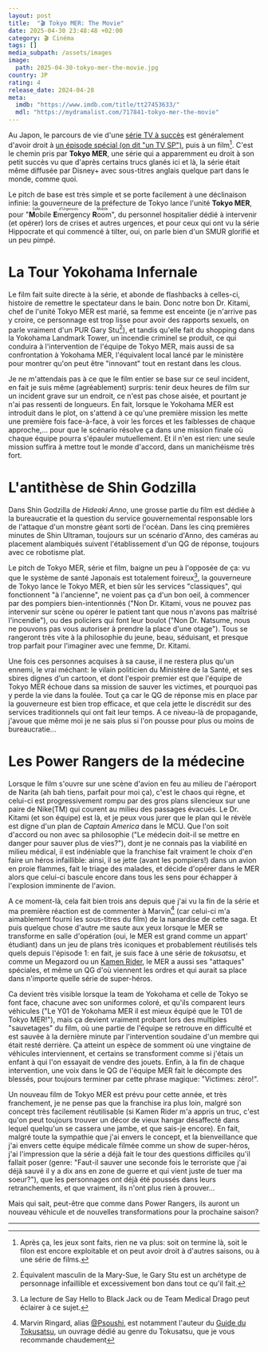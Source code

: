 ```yaml
---
layout: post
title:  "🎬 Tokyo MER: The Movie"
date: 2025-04-30 23:48:48 +02:00
category: 🎬 Cinéma
tags: []
media_subpath: /assets/images
image:
  path: 2025-04-30-tokyo-mer-the-movie.jpg
country: JP
rating: 4
release_date: 2024-04-28
meta:
  imdb: "https://www.imdb.com/title/tt27453633/"
  mdl: "https://mydramalist.com/717841-tokyo-mer-the-movie"
---
```


Au Japon, le parcours de vie d'une [série TV à succès](https://mydramalist.com/699035-tokyo-mer) est généralement d'avoir droit à [un épisode spécial (on dit "un TV SP")](https://mydramalist.com/744811-tokyo-mer-sp), puis à un film[^1]. C'est le chemin pris par **Tokyo MER**, une série qui a apparemment eu droit à son petit succès vu que d'après certains trucs glanés ici et là, la série était même diffusée par Disney+ avec sous-titres anglais quelque part dans le monde, comme quoi.

Le pitch de base est très simple et se porte facilement à une déclinaison infinie: la gouverneure de la préfecture de Tokyo lance l'unité **Tokyo MER**, pour "<ruby>**M**obile **E**mergency **R**oom<rt>Salle d'Urgences Mobile</rt></ruby>", du personnel hospitalier dédié à intervenir (et opérer) lors de crises et autres urgences, et pour ceux qui ont vu la série <wiki page="Hippocrate (série télévisée)">Hippocrate</wiki> et qui commencé à tilter, oui, on parle bien d'un <wiki page="Structure mobile d'urgence et de réanimation">SMUR</wiki> glorifié et un peu pimpé.

# La Tour Yokohama Infernale

Le film fait suite directe à la série, et abonde de flashbacks à celles-ci, histoire de remettre le spectateur dans le bain. Donc notre bon Dr. Kitami, chef de l'unité Tokyo MER est marié, sa femme est enceinte (je n'arrive pas y croire, ce personnage est trop lisse pour avoir des rapports sexuels, on parle vraiment d'un PUR Gary Stu[^2]), et tandis qu'elle fait du shopping dans la <wiki page="Landmark Tower">Yokohama Landmark Tower</wiki>, un incendie criminel se produit, ce qui conduira à l'intervention de l'équipe de Tokyo MER, mais aussi de sa confrontation à Yokohama MER, l'équivalent local lancé par le ministère pour montrer qu'on peut être "innovant" tout en restant dans les clous.

Je ne m'attendais pas à ce que le film entier se base sur ce seul incident, en fait je suis même (agréablement) surpris: tenir deux heures de film sur un incident grave sur un endroit, ce n'est pas chose aisée, et pourtant je n'ai pas ressenti de longueurs. En fait, lorsque le Yokohama MER est introduit dans le plot, on s'attend à ce qu'une première mission les mette une première fois face-à-face, à voir les forces et les faiblesses de chaque approche,... pour que le scénario résolve ça dans une mission finale où chaque équipe pourra s'épauler mutuellement. Et il n'en est rien: une seule mission suffira à mettre tout le monde d'accord, dans un manichéisme très fort.

# L'antithèse de Shin Godzilla

Dans <wiki page="Godzilla Resurgence">Shin Godzilla</wiki> de _Hideaki Anno_, une grosse partie du film est dédiée à la bureaucratie et la question du service gouvernemental responsable lors de l'attaque d'un monstre géant sorti de l'océan. Dans les cinq premières minutes de <wiki>Shin Ultraman</wiki>, toujours sur un scénario d'Anno, des caméras au placement alambiqués suivent l'établissement d'un QG de réponse, toujours avec ce robotisme plat.

Le pitch de Tokyo MER, série et film, baigne un peu à l'opposée de ça: vu que le système de santé Japonais est totalement foireux[^3], la gouverneure de Tokyo lance le Tokyo MER, et bien sûr les services "classiques", qui fonctionnent "à l'ancienne", ne voient pas ça d'un bon oeil, à commencer par des pompiers bien-intentionnés ("Non Dr. Kitami, vous ne pouvez pas intervenir sur scène ou opérer le patient tant que nous n'avons pas maîtrisé l'incendie"), ou des policiers qui font leur boulot ("Non Dr. Natsume, nous ne pouvons pas vous autoriser à prendre la place d'une otage"). Tous se rangeront très vite à la philosophie du jeune, beau, séduisant, et presque trop parfait pour l'imaginer avec une femme, Dr. Kitami.

Une fois ces personnes acquises à sa cause, il ne restera plus qu'un ennemi, le vrai méchant: le vilain politicien du Ministère de la Santé, et ses sbires dignes d'un cartoon, et dont l'espoir premier est que l'équipe de Tokyo MER échoue dans sa mission de sauver les victimes, et pourquoi pas y perde la vie dans la foulée. Tout ça car le QG de réponse mis en place par la gouverneure est bien trop efficace, et que cela jette le discrédit sur des services traditionnels qui ont fait leur temps. A ce niveau-là de propagande, j'avoue que même moi je ne sais plus si l'on pousse pour plus ou moins de bureaucratie...

# Les Power Rangers de la médecine

Lorsque le film s'ouvre sur une scène d'avion en feu au milieu de l'aéroport de Narita (ah bah tiens, parfait pour moi ça), c'est le chaos qui règne, et celui-ci est progressivement rompu par des gros plans silencieux sur une paire de Nike(TM) qui courent au milieu des passages évacués. Le Dr. Kitami (et son équipe) est là, et je peux vous jurer que le plan qui le révèle est digne d'un plan de _Captain America_ dans le MCU. Que l'on soit d'accord ou non avec sa philosophie ("Le médecin doit-il se mettre en danger pour sauver plus de vies?"), dont je ne connais pas la viabilité en milieu médical, il est indéniable que la franchise fait vraiment le choix d'en faire un héros infaillible: ainsi, il se jette (avant les pompiers!) dans un avion en proie flammes, fait le triage des malades, et décide d'opérer dans le MER alors que celui-ci bascule encore dans tous les sens pour échapper à l'explosion imminente de l'avion.

A ce moment-là, cela fait bien trois ans depuis que j'ai vu la fin de la série et ma première réaction est de commenter à Marvin[^4] (car celui-ci m'a aimablement fourni les sous-titres du film) de la nanardise de cette saga. Et puis quelque chose d'autre me saute aux yeux lorsque le MER se transforme en salle d'opération (oui, le MER est grand comme un appart' étudiant) dans un jeu de plans très iconiques et probablement réutilisés tels quels depuis l'épisode 1: en fait, je suis face à une série de _tokusatsu_, et comme un Megazord ou un [Kamen Rider](/posts/kamen-rider-kuuga/), le MER a aussi ses "attaques" spéciales, et même un QG d'où viennent les ordres et qui aurait sa place dans n'importe quelle série de super-héros.

Ca devient très visible lorsque la team de Yokohama et celle de Tokyo se font face, chacune avec son uniformes coloré, et qu'ils comparent leurs véhicules ("Le Y01 de Yokohama MER il est mieux équipé que le T01 de Tokyo MER!"), mais ça devient vraiment probant lors des multiples "sauvetages" du film, où une partie de l'équipe se retrouve en difficulté et est sauvée à la dernière minute par l'intervention soudaine d'un membre qui était resté derrière. Ça atteint un espèce de somment où une vingtaine de véhicules interviennent, et certains se transforment comme si j'étais un enfant à qui l'on essayait de vendre des jouets. Enfin, à la fin de chaque intervention, une voix dans le QG de l'équipe MER fait le décompte des blessés, pour toujours terminer par cette phrase magique: "Victimes: zéro!".

Un nouveau film de Tokyo MER est prévu pour cette année, et très franchement, je ne pense pas que la franchise ira plus loin, malgré son concept très facilement réutilisable (si Kamen Rider m'a appris un truc, c'est qu'on peut toujours trouver un décor de vieux hangar désaffecté dans lequel quelqu'un se cassera une jambe, et que sais-je encore). En fait, malgré toute la sympathie que j'ai envers le concept, et la bienveillance que j'ai envers cette équipe médicale filmée comme un show de super-héros, j'ai l'impression que la série a déjà fait le tour des questions difficiles qu'il fallait poser (genre: "Faut-il sauver une seconde fois le terroriste que j'ai déjà sauvé il y a dix ans en zone de guerre et qui vient juste de tuer ma soeur?"), que les personnages ont déjà été poussés dans leurs retranchements, et que vraiment, ils n'ont plus rien à prouver...

Mais qui sait, peut-être que comme dans Power Rangers, ils auront un nouveau véhicule et de nouvelles transformations pour la prochaine saison?

* * *
[^1]: Après ça, les jeux sont faits, rien ne va plus: soit on termine là, soit le filon est encore exploitable et on peut avoir droit à d'autres saisons, ou à une série de films.
[^2]: Équivalent masculin de la <wiki> Mary-Sue</wiki>, le Gary Stu est un archétype de personnage infaillible et excessivement bon dans tout ce qu'il fait.
[^3]: La lecture de <wiki>Say Hello to Black Jack</wiki> ou de <wiki>Team Medical Drago</wiki> peut éclairer à ce sujet.
[^4]: Marvin Ringard, alias [<i class="fab fa-x-twitter"></i> @Psoushi](https://x.com/Psoushi), est notamment l'auteur du [Guide du Tokusatsu](https://ynnis-editions.fr/products/le-guide-du-tokusatsu), un ouvrage dédié au genre du Tokusatsu, que je vous recommande chaudement
